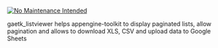[![No Maintenance Intended](http://unmaintained.tech/badge.svg)](http://unmaintained.tech/)

gaetk_listviewer helps appengine-toolkit to display paginated lists,
allow pagination and allows to download XLS, CSV and
upload data to Google Sheets
